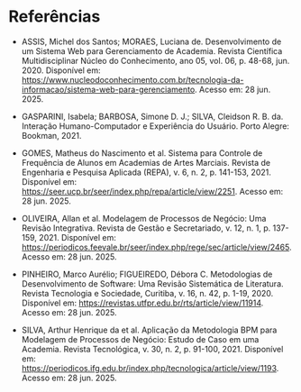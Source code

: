 # Referências

- ASSIS, Michel dos Santos; MORAES, Luciana de. Desenvolvimento de um Sistema Web para Gerenciamento de Academia. Revista Científica Multidisciplinar Núcleo do Conhecimento, ano 05, vol. 06, p. 48-68, jun. 2020. Disponível em: https://www.nucleodoconhecimento.com.br/tecnologia-da-informacao/sistema-web-para-gerenciamento. Acesso em: 28 jun. 2025. <br>

- GASPARINI, Isabela; BARBOSA, Simone D. J.; SILVA, Cleidson R. B. da. Interação Humano-Computador e Experiência do Usuário. Porto Alegre: Bookman, 2021. <br>

- GOMES, Matheus do Nascimento et al. Sistema para Controle de Frequência de Alunos em Academias de Artes Marciais. Revista de Engenharia e Pesquisa Aplicada (REPA), v. 6, n. 2, p. 141-153, 2021. Disponível em: https://seer.ucp.br/seer/index.php/repa/article/view/2251. Acesso em: 28 jun. 2025. <br>

- OLIVEIRA, Allan et al. Modelagem de Processos de Negócio: Uma Revisão Integrativa. Revista de Gestão e Secretariado, v. 12, n. 1, p. 137-159, 2021. Disponível em: https://periodicos.feevale.br/seer/index.php/rege/sec/article/view/2465. Acesso em: 28 jun. 2025. <br>

- PINHEIRO, Marco Aurélio; FIGUEIREDO, Débora C. Metodologias de Desenvolvimento de Software: Uma Revisão Sistemática de Literatura. Revista Tecnologia e Sociedade, Curitiba, v. 16, n. 42, p. 1-19, 2020. Disponível em: https://revistas.utfpr.edu.br/rts/article/view/11914. Acesso em: 28 jun. 2025. <br>

- SILVA, Arthur Henrique da et al. Aplicação da Metodologia BPM para Modelagem de Processos de Negócio: Estudo de Caso em uma Academia. Revista Tecnológica, v. 30, n. 2, p. 91-100, 2021. Disponível em: https://periodicos.ifg.edu.br/index.php/tecnologica/article/view/1193. Acesso em: 28 jun. 2025. <br> 
